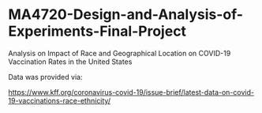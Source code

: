 # MA4720-Design-and-Analysis-of-Experiments-Final-Project
Analysis on Impact of Race and Geographical Location on COVID-19 Vaccination Rates in  the United States

Data was provided via:

https://www.kff.org/coronavirus-covid-19/issue-brief/latest-data-on-covid-19-vaccinations-race-ethnicity/
